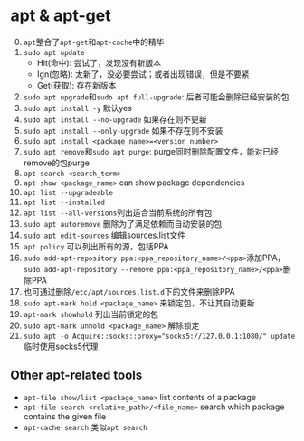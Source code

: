 # apt & apt-get
0. `apt`整合了`apt-get`和`apt-cache`中的精华
1. `sudo apt update`
    * Hit(命中): 尝试了，发现没有新版本
    * Ign(忽略): 太新了，没必要尝试；或者出现错误，但是不要紧
    * Get(获取): 存在新版本
2. `sudo apt upgrade`和`sudo apt full-upgrade`: 后者可能会删除已经安装的包
3. `sudo apt install -y` 默认yes
4. `sudo apt install --no-upgrade` 如果存在则不更新
5. `sudo apt install --only-upgrade` 如果不存在则不安装
6. `sudo apt install <package_name>=<version_number>`
7. `sudo apt remove`和`sudo apt purge`: purge同时删除配置文件，能对已经remove的包purge
8. `apt search <search_term>`
9. `apt show <package_name>` can show package dependencies
10. `apt list --upgradeable`
11. `apt list --installed`
12. `apt list --all-versions`列出适合当前系统的所有包
13. `sudo apt autoremove` 删除为了满足依赖而自动安装的包
14. `sudo apt edit-sources` 编辑sources.list文件
15. `apt policy` 可以列出所有的源，包括PPA
16. `sudo add-apt-repository ppa:<ppa_repository_name>/<ppa>`添加PPA，`sudo add-apt-repository --remove ppa:<ppa_repository_name>/<ppa>`删除PPA
17. 也可通过删除`/etc/apt/sources.list.d`下的文件来删除PPA
18. `sudo apt-mark hold <package_name>` 来锁定包，不让其自动更新
19. `apt-mark showhold` 列出当前锁定的包
20. `sudo apt-mark unhold <package_name>` 解除锁定
21. `sudo apt -o Acquire::socks::proxy="socks5://127.0.0.1:1080/" update` 临时使用socks5代理

## Other apt-related tools
* `apt-file show/list <package_name>` list contents of a package
* `apt-file search <relative_path>/<file_name>` search which package contains the given file
* `apt-cache search` 类似`apt search`
